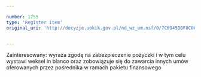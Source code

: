```yaml
---

number: 1755
type: 'Register item'
original_uri: 'http://decyzje.uokik.gov.pl/nd_wz_um.nsf/0/7C6945DBF8C0CED3C125767200503D14?OpenDocument'


---
```


Zainteresowany: wyraża zgodę na zabezpieczenie pożyczki i w tym celu wystawi weksel in blanco oraz zobowiązuje się do zawarcia innych umów oferowanych przez pośrednika w ramach pakietu finansowego
